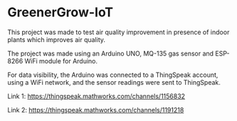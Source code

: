 # GreenerGrow-IoT
This project was made to test air quality improvement in presence of indoor plants which improves air quality.

The project was made using an Arduino UNO, MQ-135 gas sensor and ESP-8266 WiFi module for Arduino.

For data visibility, the Arduino was connected to a ThingSpeak account, using a WiFi network, and the sensor readings were sent to ThingSpeak.

Link 1: https://thingspeak.mathworks.com/channels/1156832

Link 2: https://thingspeak.mathworks.com/channels/1191218

